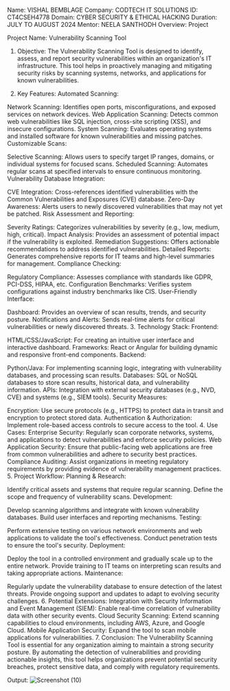 Name: VISHAL BEMBLAGE
Company: CODTECH IT SOLUTIONS
ID: CT4CSEH4778
Domain: CYBER SECURITY & ETHICAL HACKING 
Duration: JULY TO AUGUST 2024
Mentor: NEELA SANTHODH
Overview: Project 

Project Name: Vulnerability Scanning Tool

1. Objective:
The Vulnerability Scanning Tool is designed to identify, assess, and report security vulnerabilities within an organization's IT infrastructure. This tool helps in proactively managing and mitigating security risks by scanning systems, networks, and applications for known vulnerabilities.

2. Key Features:
Automated Scanning:

Network Scanning: Identifies open ports, misconfigurations, and exposed services on network devices.
Web Application Scanning: Detects common web vulnerabilities like SQL injection, cross-site scripting (XSS), and insecure configurations.
System Scanning: Evaluates operating systems and installed software for known vulnerabilities and missing patches.
Customizable Scans:

Selective Scanning: Allows users to specify target IP ranges, domains, or individual systems for focused scans.
Scheduled Scanning: Automates regular scans at specified intervals to ensure continuous monitoring.
Vulnerability Database Integration:

CVE Integration: Cross-references identified vulnerabilities with the Common Vulnerabilities and Exposures (CVE) database.
Zero-Day Awareness: Alerts users to newly discovered vulnerabilities that may not yet be patched.
Risk Assessment and Reporting:

Severity Ratings: Categorizes vulnerabilities by severity (e.g., low, medium, high, critical).
Impact Analysis: Provides an assessment of potential impact if the vulnerability is exploited.
Remediation Suggestions: Offers actionable recommendations to address identified vulnerabilities.
Detailed Reports: Generates comprehensive reports for IT teams and high-level summaries for management.
Compliance Checking:

Regulatory Compliance: Assesses compliance with standards like GDPR, PCI-DSS, HIPAA, etc.
Configuration Benchmarks: Verifies system configurations against industry benchmarks like CIS.
User-Friendly Interface:

Dashboard: Provides an overview of scan results, trends, and security posture.
Notifications and Alerts: Sends real-time alerts for critical vulnerabilities or newly discovered threats.
3. Technology Stack:
Frontend:

HTML/CSS/JavaScript: For creating an intuitive user interface and interactive dashboard.
Frameworks: React or Angular for building dynamic and responsive front-end components.
Backend:

Python/Java: For implementing scanning logic, integrating with vulnerability databases, and processing scan results.
Databases: SQL or NoSQL databases to store scan results, historical data, and vulnerability information.
APIs: Integration with external security databases (e.g., NVD, CVE) and systems (e.g., SIEM tools).
Security Measures:

Encryption: Use secure protocols (e.g., HTTPS) to protect data in transit and encryption to protect stored data.
Authentication & Authorization: Implement role-based access controls to secure access to the tool.
4. Use Cases:
Enterprise Security: Regularly scan corporate networks, systems, and applications to detect vulnerabilities and enforce security policies.
Web Application Security: Ensure that public-facing web applications are free from common vulnerabilities and adhere to security best practices.
Compliance Auditing: Assist organizations in meeting regulatory requirements by providing evidence of vulnerability management practices.
5. Project Workflow:
Planning & Research:

Identify critical assets and systems that require regular scanning.
Define the scope and frequency of vulnerability scans.
Development:

Develop scanning algorithms and integrate with known vulnerability databases.
Build user interfaces and reporting mechanisms.
Testing:

Perform extensive testing on various network environments and web applications to validate the tool's effectiveness.
Conduct penetration tests to ensure the tool's security.
Deployment:

Deploy the tool in a controlled environment and gradually scale up to the entire network.
Provide training to IT teams on interpreting scan results and taking appropriate actions.
Maintenance:

Regularly update the vulnerability database to ensure detection of the latest threats.
Provide ongoing support and updates to adapt to evolving security challenges.
6. Potential Extensions:
Integration with Security Information and Event Management (SIEM): Enable real-time correlation of vulnerability data with other security events.
Cloud Security Scanning: Extend scanning capabilities to cloud environments, including AWS, Azure, and Google Cloud.
Mobile Application Security: Expand the tool to scan mobile applications for vulnerabilities.
7. Conclusion:
The Vulnerability Scanning Tool is essential for any organization aiming to maintain a strong security posture. By automating the detection of vulnerabilities and providing actionable insights, this tool helps organizations prevent potential security breaches, protect sensitive data, and comply with regulatory requirements.

Output: ![Screenshot (10)](https://github.com/user-attachments/assets/24bad6a4-a31b-4673-bd63-ce3a4355db4c)
